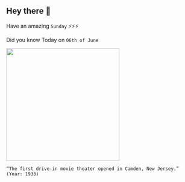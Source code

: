## Hey there 👋
Have an amazing `Sunday` ⚡⚡⚡

Did you know Today on `06th of June`
 
 [<img src="https://townsquare.media/site/385/files/2019/06/GettyImages-3259113.jpg?w=980&q=75" width="300" />](https://www.history.com/this-day-in-history/first-drive-in-movie-theater-opens#:~:text=On%20June%206%2C%201933%2C%20eager,Boulevard%20in%20Camden%2C%20New%20Jersey.) 
 ```
“The first drive-in movie theater opened in Camden, New Jersey.” (Year: 1933)
```
